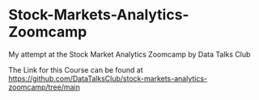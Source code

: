 # Stock-Markets-Analytics-Zoomcamp
My attempt at the Stock Market Analytics Zoomcamp by Data Talks Club

The Link for this Course can be found at https://github.com/DataTalksClub/stock-markets-analytics-zoomcamp/tree/main
